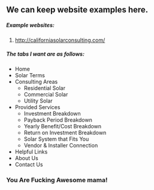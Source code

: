 ## We can keep website examples here.

##### Example websites:

1. http://californiasolarconsulting.com/

      
##### The tabs I want are as follows: 
* Home 
* Solar Terms
* Consulting Areas
     * Residential Solar
     * Commercial Solar
     * Utility Solar
* Provided Services
     * Investment Breakdown
     * Payback Period Breakdown
     * Yearly Benefit/Cost Breakdown
     * Return on Investment Breakdown
     * Solar System that Fits You
     * Vendor & Installer Connection 
* Helpful Links
* About Us 
* Contact Us 
      
### You Are Fucking Awesome mama!
